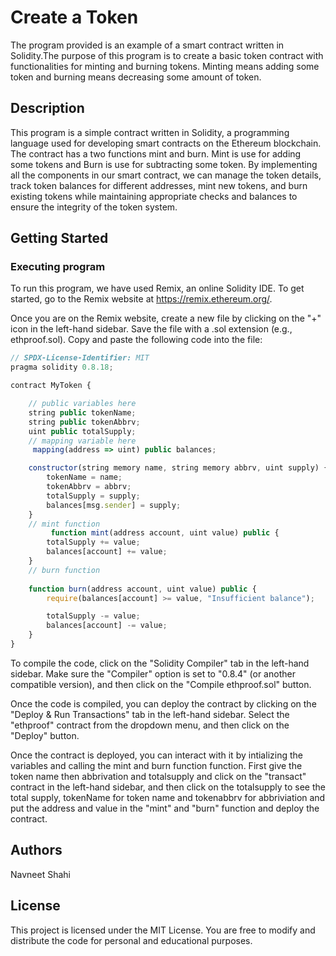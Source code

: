 # Create a Token

The program provided is an example of a smart contract written in Solidity.The purpose of this program is to create a basic token contract with functionalities for minting and burning tokens. Minting means adding some token and burning means decreasing some amount of token.

## Description

This program is a simple contract written in Solidity, a programming language used for developing smart contracts on the Ethereum blockchain. The contract has a two functions mint and burn. Mint is use for adding some tokens and Burn is use for subtracting some token. By implementing all the components in our smart contract, we can manage the token details, track token balances for different addresses, mint new tokens, and burn existing tokens while maintaining appropriate checks and balances to ensure the integrity of the token system.

## Getting Started

### Executing program

To run this program, we have used Remix, an online Solidity IDE. To get started, go to the Remix website at https://remix.ethereum.org/.

Once you are on the Remix website, create a new file by clicking on the "+" icon in the left-hand sidebar. Save the file with a .sol extension (e.g., ethproof.sol). Copy and paste the following code into the file:

```javascript
// SPDX-License-Identifier: MIT
pragma solidity 0.8.18;

contract MyToken {

    // public variables here
    string public tokenName;
    string public tokenAbbrv;
    uint public totalSupply;
    // mapping variable here
     mapping(address => uint) public balances;

    constructor(string memory name, string memory abbrv, uint supply) {
        tokenName = name;
        tokenAbbrv = abbrv;
        totalSupply = supply;
        balances[msg.sender] = supply;
    }
    // mint function
         function mint(address account, uint value) public {
        totalSupply += value;
        balances[account] += value;
    }
    // burn function
       
    function burn(address account, uint value) public {
        require(balances[account] >= value, "Insufficient balance");

        totalSupply -= value;
        balances[account] -= value;
    }
}
```

To compile the code, click on the "Solidity Compiler" tab in the left-hand sidebar. Make sure the "Compiler" option is set to "0.8.4" (or another compatible version), and then click on the "Compile ethproof.sol" button.

Once the code is compiled, you can deploy the contract by clicking on the "Deploy & Run Transactions" tab in the left-hand sidebar. Select the "ethproof" contract from the dropdown menu, and then click on the "Deploy" button.

Once the contract is deployed, you can interact with it by intializing the variables and calling the mint and burn function function. First give the token name then abbrivation and totalsupply and click on the "transact" contract in the left-hand sidebar, and then click on the totalsupply to see the total supply, tokenName for token name and tokenabbrv for abbriviation and put the address and value in the "mint" and "burn" function and deploy the contract. 


## Authors

Navneet Shahi  



## License

This project is licensed under the MIT License. You are free to modify and distribute the code for personal and educational purposes.
